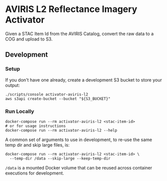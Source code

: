 # AVIRIS L2 Reflectance Imagery Activator

Given a STAC Item Id from the AVIRIS Catalog, convert the raw data to a COG and upload to S3.

## Development

### Setup

If you don't have one already, create a development S3 bucket to store your output:

```shell
./scripts/console activator-aviris-l2
aws s3api create-bucket --bucket "${S3_BUCKET}"
```

### Run Locally

```shell
docker-compose run --rm activator-aviris-l2 <stac-item-id>
# or for usage instructions
docker-compose run --rm activator-aviris-l2 --help
```

A common set of arguments to use in development, to re-use the same temp dir and skip large files, is:

```shell
docker-compose run --rm activator-aviris-l2 <stac-item-id> \
  --temp-dir /data --skip-large --keep-temp-dir 
```

`/data` is a mounted Docker volume that can be reused across container executions for development.
